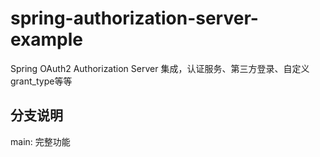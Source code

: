 # spring-authorization-server-example
Spring OAuth2 Authorization Server 集成，认证服务、第三方登录、自定义grant_type等等

## 分支说明
main: 完整功能